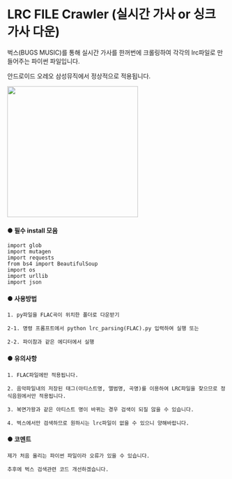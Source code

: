 # LRC FILE Crawler (실시간 가사 or 싱크 가사 다운)

벅스(BUGS MUSIC)를 통해 실시간 가사를 한꺼번에 크롤링하여 각각의 lrc파일로 만들어주는 파이썬 파일입니다.

안드로이드 오레오 삼성뮤직에서 정상적으로 적용됩니다.

<img src="https://user-images.githubusercontent.com/44944839/48315668-8898fb00-e61c-11e8-8804-3c21c558be00.jpg" width="300px"></img>

#### ● 필수 install 모음
```
import glob
import mutagen
import requests
from bs4 import BeautifulSoup
import os
import urllib
import json
```
#### ● 사용방법
```
1. py파일을 FLAC곡이 위치한 폴더로 다운받기

2-1. 명령 프롬프트에서 python lrc_parsing(FLAC).py 입력하여 실행 또는

2-2. 파이참과 같은 에디터에서 실행
```

#### ● 유의사항
```
1. FLAC파일에만 적용됩니다.

2. 음악파일내의 저장된 태그(아티스트명, 앨범명, 곡명)를 이용하여 LRC파일을 찾으므로 정식음원에서만 적용됩니다.

3. 복면가왕과 같은 아티스트 명이 바뀌는 경우 검색이 되질 않을 수 있습니다.

4. 벅스에서만 검색하므로 원하시는 lrc파일이 없을 수 있으니 양해바랍니다.
```
#### ● 코멘트
```
제가 처음 올리는 파이썬 파일이라 오류가 있을 수 있습니다. 

추후에 벅스 검색관련 코드 개선하겠습니다.
```
